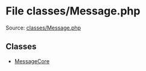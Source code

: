 File classes/Message.php
=========

Source: [classes/Message.php](https://github.com/PrestaShop/PrestaShop/blob/1.6.1.0/classes/Message.php)


Classes
-------

* [MessageCore](class.MessageCore.md)


